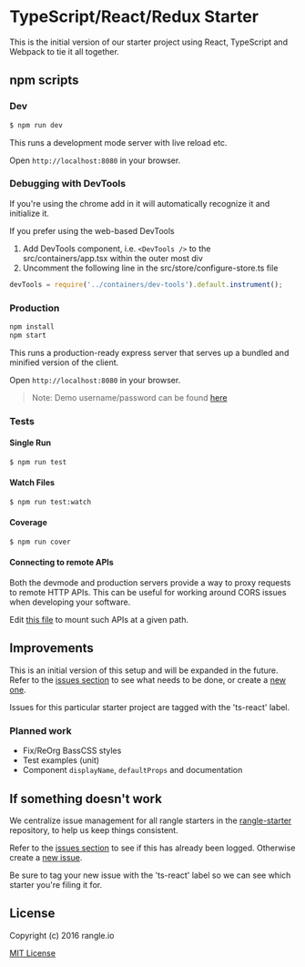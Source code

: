 # TypeScript/React/Redux Starter

This is the initial version of our starter project using React, TypeScript and Webpack to tie it all together.

## npm scripts

### Dev
```bash
$ npm run dev
```

This runs a development mode server with live reload etc.

Open `http://localhost:8080` in your browser.

### Debugging with DevTools
If you're using the chrome add in it will automatically recognize it and initialize it.

If you prefer using the web-based DevTools
1. Add DevTools component, i.e. `<DevTools />` to the src/containers/app.tsx within the outer most div 
2. Uncomment the following line in the src/store/configure-store.ts file 
```typescript
devTools = require('../containers/dev-tools').default.instrument();
```

### Production

```bash
npm install
npm start
```

This runs a production-ready express server that serves up a bundled and
minified version of the client.

Open `http://localhost:8080` in your browser.

> Note: Demo username/password can be found [here](https://github.com/rangle/typescript-react-redux-starter/blob/master/src/api/mock/users.tsx)

### Tests

#### Single Run
```bash
$ npm run test
```

#### Watch Files
```bash
$ npm run test:watch
```

#### Coverage
```bash
$ npm run cover
```

#### Connecting to remote APIs

Both the devmode and production servers provide a way to proxy requests to
remote HTTP APIs.  This can be useful for working around CORS issues when
developing your software.

Edit [this file](server/proxy-config.js) to mount such APIs at a given path.

## Improvements

This is an initial version of this setup and will be expanded in the future. Refer to the [issues section](https://github.com/rangle/rangle-starter/issues) to see what needs to be done, or create a [new one](https://github.com/rangle/rangle-starter/issues/new).

Issues for this particular starter project are tagged with the 'ts-react' label.

### Planned work

* Fix/ReOrg BassCSS styles
* Test examples (unit)
* Component `displayName`, `defaultProps` and documentation

## If something doesn't work

We centralize issue management for all rangle starters in the [rangle-starter](https://github.com/rangle/rangle-starter) repository, to help us keep things consistent.

Refer to the [issues section](https://github.com/rangle/rangle-starter/issues) to see if this has already been logged. Otherwise create a [new issue](https://github.com/rangle/rangle-starter/issues/new).

Be sure to tag your new issue with the 'ts-react' label so we can see which starter you're filing it for.

## License

Copyright (c) 2016 rangle.io

[MIT License][MIT]

[MIT]: ./LICENSE "Mit License"
